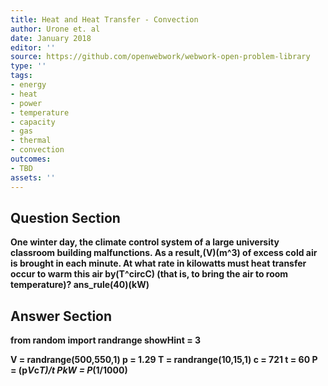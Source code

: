 ```yaml
---
title: Heat and Heat Transfer - Convection
author: Urone et. al
date: January 2018
editor: ''
source: https://github.com/openwebwork/webwork-open-problem-library
type: ''
tags:
- energy
- heat
- power
- temperature
- capacity
- gas
- thermal
- convection
outcomes:
- TBD
assets: ''
---
```


## Question Section 

<b>
One winter day, the climate control system of a large university classroom building malfunctions. As a result,(V)(m^3) of excess cold air is brought in each minute. At what rate in kilowatts must heat transfer occur to warm this air by(T^circC) (that is, to bring the air to room temperature)?
ans_rule(40)(kW)


## Answer Section

from random import randrange
showHint = 3

V = randrange(500,550,1)
p = 1.29
T = randrange(10,15,1)
c = 721
t = 60
P = (p*V*c*T)/t
PkW = P*(1/1000)